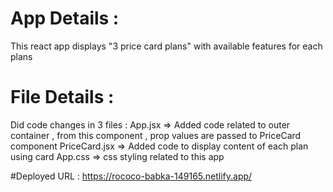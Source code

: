 # App Details :
This react  app displays "3 price card plans" with available features for each plans

# File Details :
Did code changes in 3 files :
App.jsx => Added code related to outer container , from this component , prop values are passed to PriceCard component
PriceCard.jsx => Added code to display content of each plan using card
App.css => css styling related to this app

#Deployed URL :
https://rococo-babka-149165.netlify.app/
 
 
